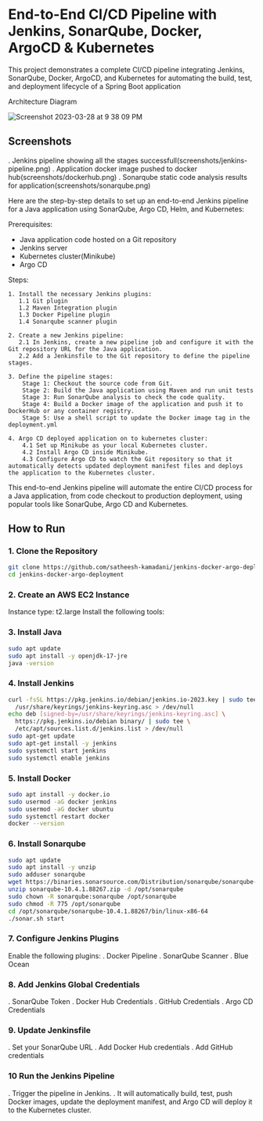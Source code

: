 # End-to-End CI/CD Pipeline with Jenkins, SonarQube, Docker, ArgoCD & Kubernetes

This project demonstrates a complete CI/CD pipeline integrating Jenkins, SonarQube, Docker, ArgoCD, and Kubernetes for automating the build, test, and deployment lifecycle of a Spring Boot application

Architecture Diagram

![Screenshot 2023-03-28 at 9 38 09 PM](https://user-images.githubusercontent.com/43399466/228301952-abc02ca2-9942-4a67-8293-f76647b6f9d8.png)

## Screenshots
  . Jenkins pipeline showing all the stages successfull(screenshots/jenkins-pipeline.png)
  . Application docker image pushed to docker hub(screenshots/dockerhub.png)
  . Sonarqube static code analysis results for application(screenshots/sonarqube.png)

Here are the step-by-step details to set up an end-to-end Jenkins pipeline for a Java application using SonarQube, Argo CD, Helm, and Kubernetes:

Prerequisites:

   -  Java application code hosted on a Git repository
   -  Jenkins server
   -  Kubernetes cluster(Minikube)
   -  Argo CD


Steps:

    1. Install the necessary Jenkins plugins:
       1.1 Git plugin
       1.2 Maven Integration plugin
       1.3 Docker Pipeline plugin
       1.4 Sonarqube scanner plugin

    2. Create a new Jenkins pipeline:
       2.1 In Jenkins, create a new pipeline job and configure it with the Git repository URL for the Java application.
       2.2 Add a Jenkinsfile to the Git repository to define the pipeline stages.

    3. Define the pipeline stages:
        Stage 1: Checkout the source code from Git.
        Stage 2: Build the Java application using Maven and run unit tests
        Stage 3: Run SonarQube analysis to check the code quality.
        Stage 4: Build a Docker image of the application and push it to DockerHub or any container registry.
        Stage 5: Use a shell script to update the Docker image tag in the deployment.yml

    4. Argo CD deployed application on to kubernetes cluster:
        4.1 Set up Minikube as your local Kubernetes cluster.
        4.2 Install Argo CD inside Minikube. 
        4.3 Configure Argo CD to watch the Git repository so that it automatically detects updated deployment manifest files and deploys the application to the Kubernetes cluster.

This end-to-end Jenkins pipeline will automate the entire CI/CD process for a Java application, from code checkout to production deployment, using popular tools like SonarQube, Argo CD and Kubernetes.

## How to Run

### 1. Clone the Repository
```bash
git clone https://github.com/satheesh-kamadani/jenkins-docker-argo-deployment.git
cd jenkins-docker-argo-deployment
```
### 2. Create an AWS EC2 Instance
Instance type: t2.large
Install the following tools:

### 3. Install Java
```bash
sudo apt update
sudo apt install -y openjdk-17-jre
java -version
```
### 4. Install Jenkins
```bash
curl -fsSL https://pkg.jenkins.io/debian/jenkins.io-2023.key | sudo tee \
  /usr/share/keyrings/jenkins-keyring.asc > /dev/null
echo deb [signed-by=/usr/share/keyrings/jenkins-keyring.asc] \
  https://pkg.jenkins.io/debian binary/ | sudo tee \
  /etc/apt/sources.list.d/jenkins.list > /dev/null
sudo apt-get update
sudo apt-get install -y jenkins
sudo systemctl start jenkins
sudo systemctl enable jenkins
```
### 5. Install Docker
```bash
sudo apt install -y docker.io
sudo usermod -aG docker jenkins
sudo usermod -aG docker ubuntu
sudo systemctl restart docker
docker --version
```
### 6. Install Sonarqube
```bash
sudo apt update
sudo apt install -y unzip
sudo adduser sonarqube
wget https://binaries.sonarsource.com/Distribution/sonarqube/sonarqube-10.4.1.88267.zip
unzip sonarqube-10.4.1.88267.zip -d /opt/sonarqube
sudo chown -R sonarqube:sonarqube /opt/sonarqube
sudo chmod -R 775 /opt/sonarqube
cd /opt/sonarqube/sonarqube-10.4.1.88267/bin/linux-x86-64
./sonar.sh start
```
### 7. Configure Jenkins Plugins
   Enable the following plugins:
   . Docker Pipeline
   . SonarQube Scanner
   . Blue Ocean

### 8. Add Jenkins Global Credentials
   . SonarQube Token
   . Docker Hub Credentials
   . GitHub Credentials
   . Argo CD Credentials

### 9. Update Jenkinsfile
   . Set your SonarQube URL
   . Add Docker Hub credentials
   . Add GitHub credentials

### 10 Run the Jenkins Pipeline
   . Trigger the pipeline in Jenkins.
   . It will automatically build, test, push Docker images, update the deployment manifest, and Argo CD will deploy it to the Kubernetes cluster.